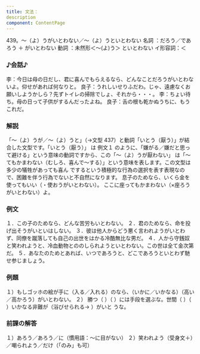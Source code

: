 ```yaml
---
title: 文法：
description
component: ContentPage
---
```



439。～（よ）うがいとわない／～（よ）うといとわない
名詞 ：だろう／であろう ＋ がいとわない
動詞 ：未然形＜～(よ)う＞ といとわない
イ形容詞：＜
### ♪会話♪
李：今日は母の日だし、君に喜んでもらえるなら、どんなことだろうがいとわないよ。仰せがあれば何なりと。 良子：うれしいせりふだわ。じゃ、遠慮なくお願いしようかしら？先ずトイレの掃除でしょ、それから・・・。
李：ちょい待ち。母の日って子供がするんだったよね。
良子：舌の根も乾かぬうちに、もうこれだ。
### 解説
「～（よ）うが／～（よ）うと」（→文型 437）と動詞「いとう（厭う）」が結合した文型です。「いとう（厭う）」
は 例文１ のように、「嫌がる／嫌だと思って避ける」という意味の動詞ですから、この「～（よ）うが厭わない」 は「～てもかまわない（むしろ、喜んで～する）」という意味を表します。この文型は多少の犠牲があっても喜ん でするという積極的な行為の選択を表す表現なので、困難を伴う行為でないと不自然になります。
息子のためなら、いくら金を使ってもいい（・使おうがいとわない）。
ここに座ってもかまわない（×座ろうがいとわない）よ。
### 例文
１．この子のためなら、どんな苦労もいとわない。
２．君のためなら、命を投げ出そうがいといはしない。
３．彼は他人からどう悪く言われようがいとわず、同僚を蹴落しても自己の出世をはかる冷酷無比な男だ。
４．人から守銭奴と笑われようと、冷血動物とののしられようといとわない。この世は全て金次第だ。
５．あなたのためとあれば、いつであろうと、どこであろうといとわず馳せ参じましょう。
### 例題
１）もしゴッホの絵が手に（入る／入れる）のなら、（いかに／いかなる）（高い／高かろう）がいとわない。
２） 勝つ（ ）（ ）には手段を選ぶな。世間（ ）（ ）いかなる非難が（浴びせられる→ ）がいと
うな。      
### 前課の解答
１）あろう／あろう／に（慣用語：～に目がない）
２）笑われよう（受身文＋）／嘲られよう／だけ（「のみ」も可）
